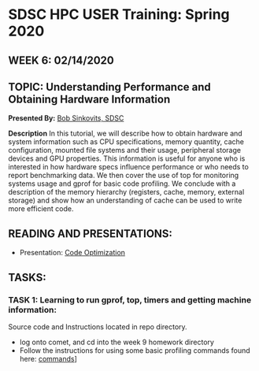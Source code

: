 # SDSC HPC USER Training:  Spring 2020
## WEEK 6: 02/14/2020

## TOPIC: Understanding Performance and Obtaining Hardware Information
**Presented By:**  [Bob Sinkovits, SDSC](https://hpc-students.sdsc.edu/instr_bios/robert_sinkovits.html)

**Description**
In this tutorial, we will describe how to obtain hardware and system information such as CPU specifications, memory quantity, cache configuration, mounted file systems and their usage, peripheral storage devices and GPU properties. This information is useful for anyone who is interested in how hardware specs influence performance or who needs to report benchmarking data. We then cover the use of top for monitoring systems usage and gprof for basic code profiling. We conclude with a description of the memory hierarchy (registers, cache, memory, external storage) and show how an understanding of cache can be used to write more efficient code.


## READING AND PRESENTATIONS:

* Presentation: [Code Optimization](https://github.com/sdsc-hpc-students/hpc-training-spring2019/blob/master/wk9-05-31-19/Sinkovits_Code_optimization.pdf)


## TASKS:
### TASK 1: Learning to run gprof, top, timers and getting machine information:
Source code and Instructions located in repo directory.

* log onto comet, and cd into the week 9 homework directory
* Follow the instructions for using some basic profiling commands found here: [commands](./commands.txt)]
 
